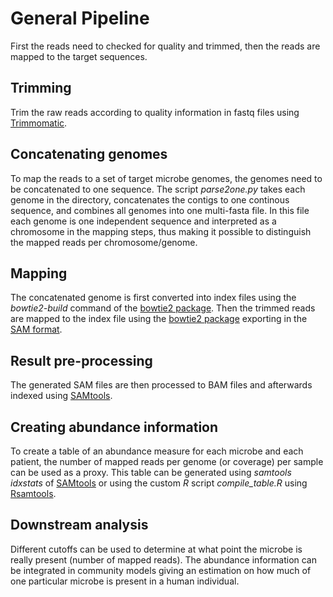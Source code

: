 # General Pipeline
First the reads need to checked for quality and trimmed, then the reads are mapped to the target sequences.

## Trimming
Trim the raw reads according to quality information in fastq files using [Trimmomatic](http://www.usadellab.org/cms/?page=trimmomatic).

## Concatenating genomes
To map the reads to a set of target microbe genomes, the genomes need to be concatenated to one sequence.
The script *parse2one.py* takes each genome in the directory, concatenates the contigs to one continous sequence, and combines all genomes into one multi-fasta file.
In this file each genome is one independent sequence and interpreted as a chromosome in the mapping steps, thus making it possible to distinguish the mapped reads per chromosome/genome.

## Mapping
The concatenated genome is first converted into index files using the *bowtie2-build* command of the [bowtie2 package](http://bowtie-bio.sourceforge.net/bowtie2/index.shtml).
Then the trimmed reads are mapped to the index file using the [bowtie2 package](http://bowtie-bio.sourceforge.net/bowtie2/index.shtml) exporting in the [SAM format](https://samtools.github.io/hts-specs/SAMv1.pdf).

## Result pre-processing
The generated SAM files are then processed to BAM files and afterwards indexed using [SAMtools](http://samtools.sourceforge.net/).

## Creating abundance information
To create a table of an abundance measure for each microbe and each patient, the number of mapped reads per genome (or coverage) per sample can be used as a proxy.
This table can be generated using *samtools idxstats* of [SAMtools](http://samtools.sourceforge.net/) or using the custom *R* script *compile_table.R* using [Rsamtools](https://bioconductor.org/packages/release/bioc/html/Rsamtools.html).

## Downstream analysis
Different cutoffs can be used to determine at what point the microbe is really present (number of mapped reads).
The abundance information can be integrated in community models giving an estimation on how much of one particular microbe is present in a human individual.